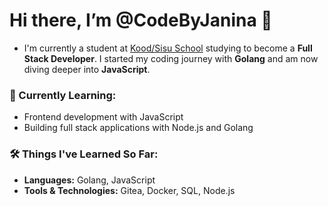 # Hi there, I’m @CodeByJanina 👋
- I'm currently a student at [Kood/Sisu School](https://koodsisu.fi/) studying to become a **Full Stack Developer**. I started my coding journey with **Golang** and am now diving deeper into **JavaScript**. 

### 🌱 Currently Learning:
- Frontend development with JavaScript 
- Building full stack applications with Node.js and Golang

### 🛠 Things I've Learned So Far:
- **Languages:** Golang, JavaScript
- **Tools & Technologies:** Gitea, Docker, SQL, Node.js

<!---
CodeByJanina/CodeByJanina is a ✨ special ✨ repository because its `README.md` (this file) appears on your GitHub profile.
You can click the Preview link to take a look at your changes.
--->
